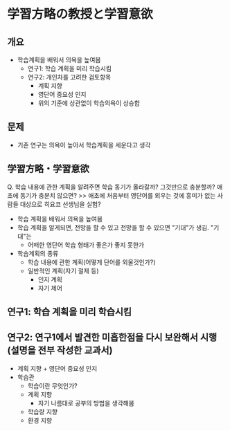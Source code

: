 # 学習方略の教授と学習意欲

## 개요

- 학습계획을 배워서 의욕을 높여봄
  - 연구1: 학습 계획을 미리 학습시킴
  - 연구2: 개인차를 고려한 검토항목
    - 계획 지향
    - 영단어 중요성 인지
    - 위의 기준에 상관없이 학습의욕이 상승함

## 문제

- 기존 연구는 의욕이 높아서 학습계획을 세운다고 생각

## 学習方略・学習意欲

Q. 학습 내용에 관한 계획을 알려주면 학습 동기가 올라갈까? 그것만으로 충분할까? 애초에 동기가 충분치 않으면? >> 애초에 처음부터 영단어를 외우는 것에 흥미가 없는 사람들 대상으로 히요코 선생님을 실험?

- 학습 계획을 배워서 의욕을 높여봄
- 학습 계획을 알게되면, 전망을 할 수 있고 전망을 할 수 있으면 "기대"가 생김. "기대"는
  - 어떠한 영단어 학습 형태가 좋은가 좋지 못한가
- 학습계획의 종류
  - 학습 내용에 관한 계획(어떻게 단어를 외울것인가?)
  - 일반적인 계획(자기 절제 등)
    - 인지 계획
    - 자기 제어

## 연구1: 학습 계획을 미리 학습시킴

## 연구2: 연구1에서 발견한 미흡한점을 다시 보완해서 시행(설명을 전부 작성한 교과서)

- 계획 지향 + 영단어 중요성 인지
- 학습관
  - 학습이란 무엇인가?
  - 계획 지향
    - 자기 나름대로 공부의 방법을 생각해봄
  - 학습량 지향
  - 환경 지향
